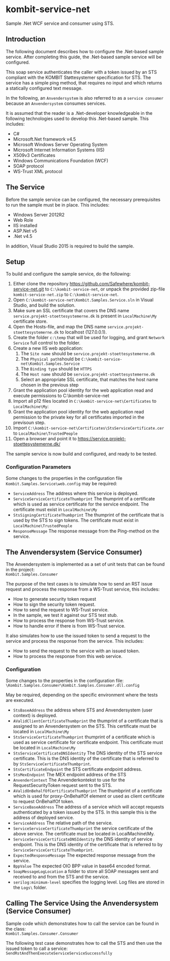 # kombit-service-net
Sample .Net WCF service and consumer using STS.

## <a name=“introduction”></a>Introduction
The following document describes how to configure the .Net-based sample service. After completing this guide, the .Net-based sample service will be configured.This soap service authenticates the caller with a token issued by an STS compliant with the KOMBIT Støttesystemer specification for STS. The service has a simple ping method, that requires no input and which returns a statically configured text message.In the following, an `Anvendersystem` is also referred to as a `service consumer` because an `Anvendersystem` consumes services.It is assumed that the reader is a .Net-developer knowledgeable in the following technologies used to develop this .Net-based sample. This includes:

* C#* Microsoft.Net framework v4.5* Microsoft Windows Server Operating System* Microsoft Internet Information Systems (IIS)* X509v3 Certificates* Windows Communications Foundation (WCF)* SOAP protocol* WS-Trust XML protocol

## <a name=“service”></a>The Service
Before the sample service can be configured, the necessary prerequisites to run the sample must be in place. This includes:

* Windows Server 2012R2* Web Role* IIS installed* ASP.Net v5* .Net v4.5

In addition, Visual Studio 2015 is required to build the sample.

## <a name=“setup”></a>Setup
To build and configure the sample service, do the following:

1. Either clone the repository <https://github.com/Safewhere/kombit-service-net.git> to `C:\kombit-service-net`, or unpack the provided zip-file `kombit-service-net.zip` to `C:\kombit-service-net`.
2. Open `C:\kombit-service-net\Kombit.Samples.Service.sln` in Visual Studio, and build the solution.
3. Make sure an SSL certificate that covers the DNS name `service.projekt-stoettesystemerne.dk` is present in `LocalMachine\My` certificate store.
4. Open the Hosts-file, and map the DNS name `service.projekt-stoettesystemerne.dk` to localhost (127.0.0.1).
5. Create the folder `c:\temp` that will be used for logging, and grant `Network Service` full control to the folder.
6. Create a new IIS web application:
	1. The `Site name` should be `service.projekt-stoettesystemerne.dk`
	2. The `Physical path`should be `C:\kombit-service-net\Kombit.Samples.Service`
	3. The `Binding type` should be `HTTPS`
	4. The `Host name` should be `service.projekt-stoettesystemerne.dk`
	5. Select an appropriate SSL certificate, that matches the host name chosen in the previous step
6. Grant the application pool identity for the web application read and execute permissions to C:\kombit-service-net
7. Import all p12 files located in `C:\kombit-service-net\Certificates` to `LocalMachine\My`:
8. Grant the application pool identity for the web application read permission to the private key for all certificates imported in the previsoun step.
9. Import `C:\kombit-service-net\Certificates\StsServiceCertificate.cer` to `LocalMachine\TrustedPeople`
10. Open a browser and point it to https://service.projekt-stoettesystemerne.dk/

The sample service is now build and configured, and ready to be tested.

### <a name=“configurationparameters”></a>Configuration ParametersSome changes to the properties in the configuration file `Kombit.Samples.Service\web.config` may be required:
* `ServiceAddress` The address where this service is deployed. 
* `ServiceServiceCertificateThumbprint` The thumprint of a certificate which is used as service certificate for the service endpoint. The certificate must exist in `LocalMachine\My`* `StsSigningCertificateThumbprint` The thumprint of the certificate that is used by the STS to sign tokens. The certificate must exist in `LocalMachine\TrustedPeople`
* `ResponseMessage` The response message from the Ping-method on the service.

## <a name=“anvendersystem”></a>The Anvendersystem (Service Consumer)
The Anvendersystem is implemented as a set of unit tests that can be found in the project:<br/>
`Kombit.Samples.Consumer`The purpose of the test cases is to simulate how to send an RST issue request and process the response from a WS-Trust service, this includes:* How to generate security token request 
* How to sign the security token request.
* How to send the request to WS-Trust service.
* In the sample, we test it against our STS test stub.
* How to process the response from WS-Trust service.
* How to handle error if there is from WS-Trust service.

It also simulates how to use the issued token to send a request to the service and process the response from the service. This includes:* How to send the request to the service with an issued token.* How to process the response from this web service.

### <a name=“consumerconfiguration”></a>Configuration
Some changes to the properties in the configuration file:<br/>
`\Kombit.Samples.Consumer\Kombit.Samples.Consumer.dll.config`May be required, depending on the specific environment where the tests are executed.* `StsBaseAddress` the address where STS and Anvendersystem (user context) is deployed.
* `AValidClientCertificateThumbprint` the thumprint of a certificate that is assigned to an Anvendersystem on  the STS. This certificate must be located in `LocalMachine\My`
* `StsServiceCertificateThumbprint` thumprint of a certificate which is used as service certificate for certificate endpoint. This certificate must be located in `LocalMachine\My`
* `StsServiceCertificateDNSIdentity` The DNS identity of the STS service certificate. This is the DNS identity of the certificate that is referred to by `StsServiceCertificateThumbprint`.
* `StsCertificateEndpoint` the STS certificate endpoint address.
* `StsMexEndpoint` The MEX endpoint address of the STS
* `AnvenderContext` The Anvenderkontekst to use for the RequestSecurityToken request sent to the STS.
* `AValidOnBehalfOfCertificateThumbprint` The thumbprint of a certificate which is used for proxy-OnBehalfOf element or used as client certificate to request OnBehalfOf token.
* `ServiceBaseAddress` The address of a service which will accept requests authenticated by a token issued by the STS. In this sample this is the address of deployed service.
* `ServiceAddress` The relative path of the service.
* `ServiceServiceCertificateThumbprint` the service certificate of the above service. The certificate must be  located in LocalMachine\My.
* `ServiceServiceCertificateDNSIdentity` the DNS identity of service endpoint. This is the DNS identity of the certificate that is referred to by `ServiceServiceCertificateThumbprint`.
* `ExpectedResponseMessage` The expected response message from the service.
* `BppValue` The expected OIO BPP value in base64 encoded format.
* `SoapMessageLogLocation` a folder to store all SOAP messages sent and received to and from the STS and the service.
* `serilog:minimum-level` specifies the logging level. Log files are stored in the `Logs\` folder.
 
## Calling The Service Using the Anvendersystem (Service Consumer)

Sample code which demonstrates how to call the service can be found in the class:<br/>
`Kombit.Samples.Consumer.Consumer`The following test case demonstrates how to call the STS and then use the issued token to call a service:<br/>
`SendRstAndThenExecuteServiceServiceSuccessfully`